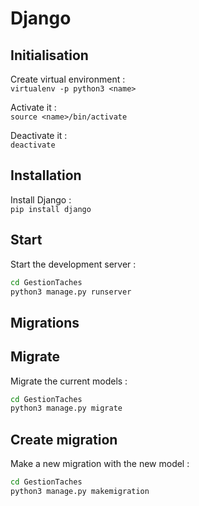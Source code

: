 # Django

## Initialisation

Create virtual environment :  
`virtualenv -p python3 <name>`

Activate it :  
`source <name>/bin/activate`

Deactivate it :  
`deactivate`

## Installation

Install Django :  
`pip install django`

## Start

Start the development server :

```bash
cd GestionTaches
python3 manage.py runserver
```

## Migrations

## Migrate

Migrate the current models :

```bash
cd GestionTaches
python3 manage.py migrate
```

## Create migration

Make a new migration with the new model :

```bash
cd GestionTaches
python3 manage.py makemigration
```
